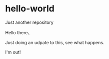 # hello-world
Just another repository

Hello there、

Just doing an udpate to this, see what happens.

I'm out!
